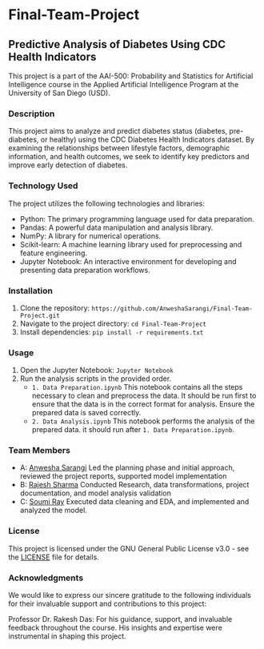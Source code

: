 # Final-Team-Project
## Predictive Analysis of Diabetes Using CDC Health Indicators
 This project is a part of the AAI-500: Probability and Statistics for Artificial Intelligence course in the Applied Artificial Intelligence Program at the University of San Diego (USD).

### Description
 This project aims to analyze and predict diabetes status (diabetes, pre-diabetes, or healthy) using the CDC Diabetes Health Indicators dataset. By examining the relationships between lifestyle factors, demographic information, and health outcomes, we seek to identify key predictors and improve early detection of diabetes.

### Technology Used
The project utilizes the following technologies and libraries:
 - Python: The primary programming language used for data preparation.
 - Pandas: A powerful data manipulation and analysis library.
 - NumPy: A library for numerical operations.
 - Scikit-learn: A machine learning library used for preprocessing and feature engineering.
 - Jupyter Notebook: An interactive environment for developing and presenting data preparation workflows.

### Installation 
 1. Clone the repository: `https://github.com/AnweshaSarangi/Final-Team-Project.git`
 2. Navigate to the project directory: `cd Final-Team-Project`
 3. Install dependencies: `pip install -r requirements.txt`

### Usage
 1. Open the Jupyter Notebook: `Jupyter Notebook`
 2. Run the analysis scripts in the provided order.
    - `1. Data Preparation.ipynb`
      This notebook contains all the steps necessary to clean and preprocess the data. It should be run first to ensure that the data is in the correct format for analysis.
      Ensure the prepared data is saved correctly.
    - `2. Data Analysis.ipynb`
      This notebook performs the analysis of the prepared data. it should run after `1. Data Preparation.ipynb`.

### Team Members
- A: [Anwesha Sarangi](https://github.com/AnweshaSarangi)
Led the planning phase and initial approach, reviewed the project reports, supported model implementation
- B: [Rajesh Sharma](https://github.com/Rajesh-Sharma-git)
Conducted Research, data transformations, project documentation, and model analysis validation
- C: [Soumi Ray](https://github.com/DrSoumiz)
Executed data cleaning and EDA, and implemented and analyzed the model.

### License
This project is licensed under the GNU General Public License v3.0 - see the [LICENSE](LICENSE) file for details.

### Acknowledgments
We would like to express our sincere gratitude to the following individuals for their invaluable support and contributions to this project:

Professor Dr. Rakesh Das: For his guidance, support, and invaluable feedback throughout the course. His insights and expertise were instrumental in shaping this project.
